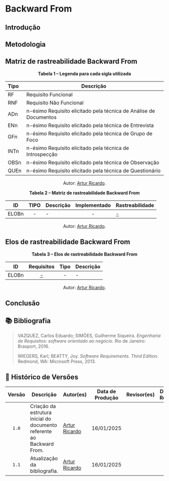 # Backward From

## Introdução

## Metodologia

## Matriz de rastreabilidade Backward From


<div align="center">
    <p><strong>Tabela 1 – Legenda para cada sigla utilizada</strong></p>
</div>

<center>

| Tipo | Descrição                                                         |
| :--  | ----------------------------------------------------------------- |
| RF   | Requisito Funcional                                               |
| RNF  | Requisito Não Funcional                                           |
| ADn  | n-ésimo Requisito elicitado pela técnica de Análise de Documentos |
| ENn  | n-ésimo Requisito elicitado pela técnica de Entrevista            |
| GFn  | n-ésimo Requisito elicitado pela técnica de Grupo de Foco         |
| INTn | n-ésimo Requisito elicitado pela técnica de Introspecção          |
| OBSn | n-ésimo Requisito elicitado pela técnica de Observação            |
| QUEn | n-ésimo Requisito elicitado pela técnica de Questionário          |

</center>

<div align="center">
    <p>Autor: <a href="https://github.com/algorithmorphic">Artur Ricardo</a>.</p>
</div>


<div align="center">
    <p><strong>Tabela 2 – Matriz de rastreabilidade Backward From</strong></p>
</div>

<center>

| ID    | TIPO | Descrição | Implementado | Rastreabilidade |
| :---: | :--: | --------- | :----------: | --------------- |
| ELOBn | -    | -         | -            | [-]()           |

</center>

<div align="center">
    <p>Autor: <a href="https://github.com/algorithmorphic">Artur Ricardo</a>.</p>
</div>


## Elos de rastreabilidade Backward From


<div align="center">
    <p><strong>Tabela 3 – Elos de rastreabilidade Backward From</strong></p>
</div>

<center>

| ID    | Requisitos | Tipo | Descrição |
| :---: | :--------: | :--: | --------- |
| ELOBn | [-]()      | -    | -         |

</center>

<div align="center">
    <p>Autor: <a href="https://github.com/algorithmorphic">Artur Ricardo</a>.</p>
</div>


## Conclusão


## 📚 Bibliografia

> VAZQUEZ, Carlos Eduardo; SIMÕES, Guilherme Siqueira. _Engenharia de Requisitos: software orientado ao negócio_. Rio de Janeiro: Brasport, 2016.
>
> WIEGERS, Karl; BEATTY, Joy. _Software Requirements. Third Edition_. Redmond, WA: Microsoft Press, 2013.


## 📑 Histórico de Versões

| Versão | Descrição | Autor(es) | Data de Produção | Revisor(es) | Data de Revisão | 
| :----: | --------- | --------- | :--------------: | ----------- | :-------------: |
| `1.0`  | Criação da estrutura inicial do documento referente ao Backward From. | [Artur Ricardo](https://github.com/algorithmorphic) | 16/01/2025 |  |  |
| `1.1`  | Atualização da bibliografia. | [Artur Ricardo](https://github.com/algorithmorphic) | 16/01/2025 |  |  |